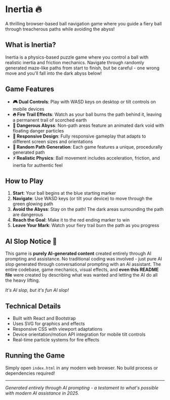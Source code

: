 # Inertia 🔥

A thrilling browser-based ball navigation game where you guide a fiery ball through treacherous paths while avoiding the abyss!

## What is Inertia?

Inertia is a physics-based puzzle game where you control a ball with realistic inertia and friction mechanics. Navigate through randomly generated maze-like paths from start to finish, but be careful - one wrong move and you'll fall into the dark abyss below!

## Game Features

- **🎮 Dual Controls**: Play with WASD keys on desktop or tilt controls on mobile devices
- **🔥 Fire Trail Effects**: Watch as your ball burns the path behind it, leaving a permanent trail of scorched earth
- **🌌 Dangerous Abyss**: Non-path areas feature an animated dark void with floating danger particles
- **📱 Responsive Design**: Fully responsive gameplay that adapts to different screen sizes and orientations
- **🎯 Random Path Generation**: Each game features a unique, procedurally generated path
- **⚡ Realistic Physics**: Ball movement includes acceleration, friction, and inertia for authentic feel

## How to Play

1. **Start**: Your ball begins at the blue starting marker
2. **Navigate**: Use WASD keys (or tilt your device) to move through the green glowing path
3. **Avoid the Abyss**: Stay on the path! The dark areas surrounding the path are dangerous
4. **Reach the Goal**: Make it to the red ending marker to win
5. **Leave Your Mark**: Watch your fiery trail burn the path as you progress

## AI Slop Notice 🤖

This game is **purely AI-generated content** created entirely through AI prompting and assistance. No traditional coding was involved - just pure AI slop generated through conversational prompting with an AI assistant. The entire codebase, game mechanics, visual effects, and **even this README file** were created by describing what was wanted and letting the AI do all the heavy lifting.

*It's AI slop, but it's fun AI slop!*

## Technical Details

- Built with React and Bootstrap
- Uses SVG for graphics and effects
- Responsive CSS with viewport adaptations
- Device orientation/motion API integration for mobile tilt controls
- Real-time particle systems for fire effects

## Running the Game

Simply open `index.html` in any modern web browser. No build process or dependencies required!

---

*Generated entirely through AI prompting - a testament to what's possible with modern AI assistance in 2025.*
